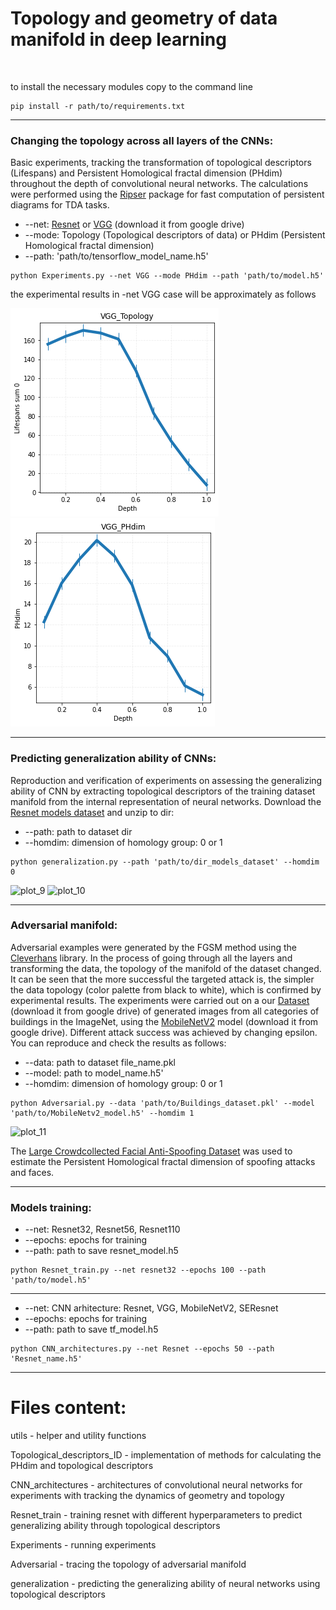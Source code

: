 # Topology and geometry of data manifold in deep learning
<br/>

to install the necessary modules copy to the command line
```
pip install -r path/to/requirements.txt
```
_______________________________________
### Changing the topology across all layers of the CNNs: ###
Basic experiments, tracking the transformation of topological descriptors (Lifespans) and Persistent Homological fractal dimension (PHdim) throughout the depth of convolutional neural networks. The calculations were performed using the [Ripser](https://github.com/scikit-tda/ripser.py) package for fast computation of persistent diagrams for TDA tasks.
+ --net: [Resnet](https://drive.google.com/file/d/1iVyVUw1Qa1ScZUmWLgj0uUEyLJm6i8Vb/view?usp=sharing) or [VGG](https://drive.google.com/file/d/1qNnQbdztBPkvAjqLx9N6QazKCW3Y4nxV/view?usp=sharing) (download it from google drive)
+ --mode: Topology (Topological descriptors of data) or PHdim (Persistent Homological fractal dimension)
+ --path: 'path/to/tensorflow_model_name.h5'

```
python Experiments.py --net VGG --mode PHdim --path 'path/to/model.h5'
```

the experimental results in -net VGG case will be approximately as follows 

![plot_7](https://github.com/Germandev55/Geometry-and-Topology-of-data-manifold-in-deep-learning-main/blob/main/VGG_example_topology.png)
![plot_8](https://github.com/Germandev55/Geometry-and-Topology-of-data-manifold-in-deep-learning-main/blob/main/VGG_example_phdim.png)

_______________________________________

### Predicting generalization ability of CNNs: ###
Reproduction and verification of experiments on assessing the generalizing ability of CNN by extracting topological descriptors of the training dataset manifold from the internal representation of neural networks. Download the [Resnet models dataset](https://drive.google.com/file/d/1que2h8aQGg6sagtkEdm46vubhHIWDKPr/view?usp=sharing) and unzip to dir:

+ --path: path to dataset dir
+ --homdim: dimension of homology group: 0 or 1

```
python generalization.py --path 'path/to/dir_models_dataset' --homdim 0
```

![plot_9](https://github.com/Topology-DL/Topology-and-geometry-of-data-manifold-in-deep-learning/blob/main/generalization_resnet_0.png)
![plot_10](https://github.com/Topology-DL/Topology-and-geometry-of-data-manifold-in-deep-learning/blob/main/generalization_resnet_1.png.png)

_______________________________________

### Adversarial manifold: ###
Adversarial examples were generated by the FGSM method using the [Cleverhans](https://github.com/cleverhans-lab/cleverhans) library. In the process of going through all the layers and transforming the data, the topology of the manifold of the dataset changed. It can be seen that the more successful the targeted attack is, the simpler the data topology (color palette from black to white), which is confirmed by experimental results. The experiments were carried out on a our [Dataset](https://drive.google.com/file/d/1epigNlWVSD2i8yIb7488OBIxT6CGj7We/view?usp=sharing) (download it from google drive) of generated images from all categories of buildings in the ImageNet, using the [MobileNetV2](https://drive.google.com/file/d/19GYB94xN_WWoRvsgJMPAK9mQPqZHSMWU/view?usp=sharing) model (download it from google drive). Different attack success was achieved by changing epsilon. You can reproduce and check the results as follows:

+ --data: path to dataset file_name.pkl
+ --model: path to model_name.h5'
+ --homdim: dimension of homology group: 0 or 1

```
python Adversarial.py --data 'path/to/Buildings_dataset.pkl' --model 'path/to/MobileNetv2_model.h5' --homdim 1
```

![plot_11](https://github.com/Topology-DL/Topology-and-geometry-of-data-manifold-in-deep-learning/blob/main/Adversarial_manifold_experiment.png)

The [Large Crowdcollected Facial Anti-Spoofing Dataset](https://github.com/IDRnD/LCC_FASD) was used to estimate the Persistent Homological fractal dimension of spoofing attacks and faces.
_______________________________________

### Models training: ###
+ --net: Resnet32, Resnet56, Resnet110 
+ --epochs: epochs for training
+ --path: path to save resnet_model.h5
```
python Resnet_train.py --net resnet32 --epochs 100 --path 'path/to/model.h5'
```
-------------------

+ --net: CNN arhitecture: Resnet, VGG, MobileNetV2, SEResnet
+ --epochs: epochs for training
+ --path: path to save tf_model.h5
```
python CNN_architectures.py --net Resnet --epochs 50 --path 'Resnet_name.h5'
```
_______________________________________
# Files content: #

utils - helper and utility functions

Topological_descriptors_ID - implementation of methods for calculating the PHdim and topological descriptors

CNN_architectures - architectures of convolutional neural networks for experiments with tracking the dynamics of geometry and topology

Resnet_train - training resnet with different hyperparameters to predict generalizing ability through topological descriptors

Experiments - running experiments

Adversarial - tracing the topology of adversarial manifold

generalization - predicting the generalizing ability of neural networks using topological descriptors
